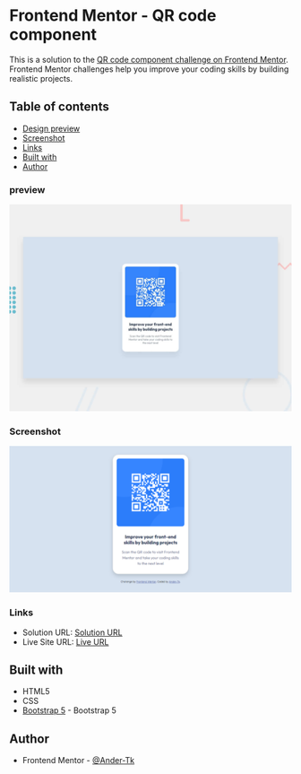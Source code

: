 # Frontend Mentor - QR code component

This is a solution to the [QR code component challenge on Frontend Mentor](https://www.frontendmentor.io/challenges/qr-code-component-iux_sIO_H). Frontend Mentor challenges help you improve your coding skills by building realistic projects. 

## Table of contents

- [Design preview](#preview)
- [Screenshot](#screenshot)
- [Links](#links)
- [Built with](#built-with)
- [Author](#author)

### preview

![Design preview for the QR code component coding challenge](./design/desktop-preview.jpg)

### Screenshot

![Solution Screenshot](./design/screenshot.png)


### Links

- Solution URL: [Solution URL](https://github.com/Ander-Tk/QR-code-component)
- Live Site URL: [Live URL](https://ander-tk.github.io/QR-code-component/)

## Built with

- HTML5
- CSS 
- [Bootstrap 5](https://getbootstrap.com/) - Bootstrap 5

## Author

- Frontend Mentor - [@Ander-Tk](https://www.frontendmentor.io/profile/Ander-Tk)
